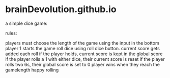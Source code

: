 # brainDevolution.github.io

a simple dice game:

rules:

players must choose the length of the game using the input in the bottom
player 1 starts the game
roll dice using roll dice button. current score gets added each roll
if the player holds, current score is kept in the global score
if the player rolls a 1 with either dice, their current score is reset
if the player rolls two 6s, their global score is set to 0
player wins when they reach the gamelength
happy rolling
